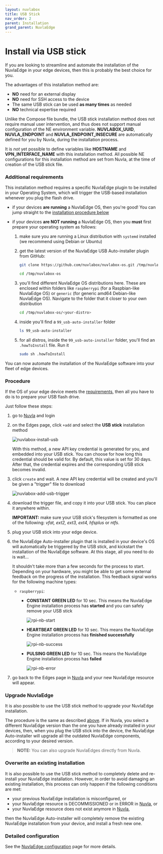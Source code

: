 ```yaml
---
layout: nuvlabox
title: USB Stick
nav_order: 2
parent: Installation
grand_parent: NuvlaEdge
---
```


# Install via USB stick

If you are looking to streamline and automate the installation of the NuvlaEdge in your edge devices, then this is probably the best choice for you.

The advantages of this installation method are:
- **NO** need for an external display
- **NO** need for SSH access to the device
- The same USB stick can be used **as many times** as needed
- **NO** technical expertise required

Unlike the Compose file bundle, the USB stick installation method does not require manual user intervention, and thus does not support manual configuration of the NE environment variable. **NUVLABOX_UUID**, **NUVLA_ENDPOINT** and **NUVLA_ENDPOINT_INSECURE** are automatically defined for you by Nuvla, during the installation process.

It is _not_ yet possible to define variables like **HOSTNAME** and **VPN_INTERFACE_NAME** with this installation method. All possible NE configurations for this installation method are set from Nuvla, at the time of creation of the USB stick file.

### Additional requirements

This installation method requires a specific NuvlaEdge plugin to be installed in your Operating System, which will trigger the USB-based installation whenever you plug the flash drive.

- if your devices **are running** a NuvlaEdge OS, then you're good! You can jump straight to the [installation procedure below](#procedure)

- if your devices **are NOT running** a NuvlaEdge OS, then you **must** first prepare your operating system as follows:

    1. make sure you are running a Linux distribution with `systemd` installed (we recommend using Debian or Ubuntu)
    2. get the latest version of the NuvlaEdge USB Auto-installer plugin from GitHub:

        ```bash
        git clone https://github.com/nuvlabox/nuvlabox-os.git /tmp/nuvlabox-os

        cd /tmp/nuvlabox-os
        ```

    3. you'll find different NuvlaEdge OS distributions here. These are enclosed within folders like `raspberrypi` (for a Raspbian-like NuvlaEdge OS) or `generic` (for generic amd64 Debian-like NuvlaEdge OS). Navigate to the folder that it closer to your own distribution

        ```bash
        cd /tmp/nuvlabox-os/<your-distro>
        ```

    4. inside you'll find a `99_usb-auto-installer` folder

        ```bash
        ls 99_usb-auto-installer
        ```

    5. for all distros, inside the `99_usb-auto-installer` folder, you'll find an `.howToInstall` file. Run it

        ```bash
        sudo sh .howToInstall
        ```

You can now automate the installation of the NuvlaEdge software into your fleet of edge devices.

### Procedure

If the OS of your edge device meets the [requirements](#additional-requirements), then all you have to do is to prepare your USB flash drive.

Just follow these steps:

1. go to [Nuvla](https://nuvla.io) and login
2. on the Edges page, click `+add` and select the **USB stick** installation method

   ![nuvlabox-install-usb](/assets/img/nuvlabox-add-usb.png)

   With this method, a new API key credential is generated for you, and embedded into your USB stick. You can choose for how long this credential should be valid for. By default, this value is set for 30 days. After that, the credential expires and the corresponding USB stick becomes invalid.

3. click `create` and wait. A new API key credential will be created and you'll be given a "trigger" file to download

   ![nuvlabox-add-usb-trigger](/assets/img/nuvlabox-add-usb-trigger.png)

4. download the trigger file, and copy it into your USB stick. You can place it anywhere within.

   **IMPORTANT:** make sure your USB stick's filesystem is formatted as one of the following: _vfat, ext2, ext3, ext4, hfsplus_ or _ntfs_.

5. plug your USB stick into your edge device.

6. the NuvlaEdge Auto-installer plugin that is installed in your device's OS will automatically be triggered by the USB stick, and kickstart the installation of the NuvlaEdge software. At this stage, all you need to do is wait...

   It shouldn't take more than a few seconds for the process to start. Depending on your hardware, you might be able to get some external feedback on the progress of the installation. This feedback signal works for the following machine types:
    - `raspberrypi`:
        - **CONSTANT GREEN LED** for 10 sec. This means the NuvlaEdge Engine installation process has **started** and you can safely remove your USB stick

          ![rpi-nb-start](/assets/img/rpi-nb-start.gif)

        - **HEARTBEAT GREEN LED** for 10 sec. This means the NuvlaEdge Engine installation process has **finished successfully**

          ![rpi-nb-success](/assets/img/rpi-nb-success.gif)

        - **PULSING GREEN LED** for 10 sec. This means the NuvlaEdge Engine installation process has **failed**

          ![rpi-nb-error](/assets/img/rpi-nb-error.gif)

7. go back to the Edges page in [Nuvla](https://nuvla.io) and your new NuvlaEdge resource will appear.


### Upgrade NuvlaEdge

It is also possible to use the USB stick method to upgrade your NuvlaEdge installation.

The procedure is the same as described [above](#procedure). If in Nuvla, you select a different NuvlaEdge version than the one you have already installed in your devices, then, when you plug the USB stick into the device, the NuvlaEdge Auto-installer will upgrade all the outdated NuvlaEdge components, according to your desired version.

> **NOTE:** You can also upgrade NuvlaEdges directly from Nuvla.


### Overwrite an existing installation

It is also possible to use the USB stick method to completely delete and re-install your NuvlaEdge installation. However, in order to avoid damaging an existing installation, this process can only happen if the following conditions are met:

- your previous NuvlaEdge installation is misconfigured, or
- your NuvlaEdge resource is DECOMMISSIONED or in ERROR in [Nuvla](https://nuvla.io/ui/edge), or
- your NuvlaEdge resource does not exist anymore in [Nuvla](https://nuvla.io/ui/edge),

then the NuvlaEdge Auto-installer will completely remove the existing NuvlaEdge installation from your device, and install a fresh new one.

### Detailed configuration

See the [NuvlaEdge configuration](/nuvlaedge/discover/configuration/) page for more details.
